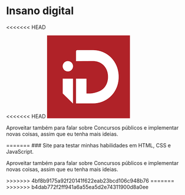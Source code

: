 # Insano digital
<<<<<<< HEAD
 
<<<<<<< HEAD
 ![Logo do insano](img%20Insano%20digital.png)


<p>Aproveitar também para falar sobre Concursos públicos e implementar novas coisas, assim que eu tenha mais ideias. </p>
=======
### Site para testar minhas habilidades em HTML, CSS e JavaScript.

<p>Aproveitar também para falar sobre Concursos públicos e implementar novas coisas, assim que eu tenha mais ideias. </p>
>>>>>>> 4bf8b9175a92f20141f622eab23bcd106c948b76
=======
>>>>>>> b4dab772f2ff941a6a55ea5d2e74311900d8a0ee
